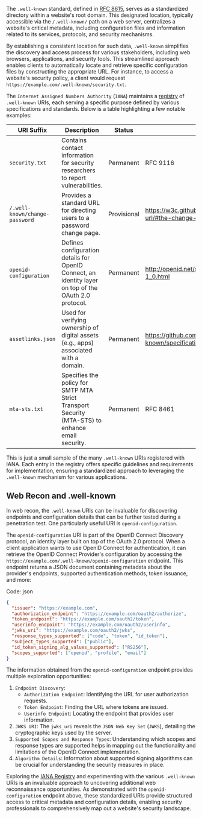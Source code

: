 

The `.well-known` standard, defined in [RFC 8615](https://datatracker.ietf.org/doc/html/rfc8615), serves as a standardized directory within a website's root domain. This designated location, typically accessible via the `/.well-known/` path on a web server, centralizes a website's critical metadata, including configuration files and information related to its services, protocols, and security mechanisms.

By establishing a consistent location for such data, `.well-known` simplifies the discovery and access process for various stakeholders, including web browsers, applications, and security tools. This streamlined approach enables clients to automatically locate and retrieve specific configuration files by constructing the appropriate URL. For instance, to access a website's security policy, a client would request `https://example.com/.well-known/security.txt`.

The `Internet Assigned Numbers Authority` (`IANA`) maintains a [registry](https://www.iana.org/assignments/well-known-uris/well-known-uris.xhtml) of `.well-known` URIs, each serving a specific purpose defined by various specifications and standards. Below is a table highlighting a few notable examples:

|URI Suffix|Description|Status|Reference|
|---|---|---|---|
|`security.txt`|Contains contact information for security researchers to report vulnerabilities.|Permanent|RFC 9116|
|`/.well-known/change-password`|Provides a standard URL for directing users to a password change page.|Provisional|https://w3c.github.io/webappsec-change-password-url/#the-change-password-well-known-uri|
|`openid-configuration`|Defines configuration details for OpenID Connect, an identity layer on top of the OAuth 2.0 protocol.|Permanent|http://openid.net/specs/openid-connect-discovery-1_0.html|
|`assetlinks.json`|Used for verifying ownership of digital assets (e.g., apps) associated with a domain.|Permanent|https://github.com/google/digitalassetlinks/blob/master/well-known/specification.md|
|`mta-sts.txt`|Specifies the policy for SMTP MTA Strict Transport Security (MTA-STS) to enhance email security.|Permanent|RFC 8461|

This is just a small sample of the many `.well-known` URIs registered with IANA. Each entry in the registry offers specific guidelines and requirements for implementation, ensuring a standardized approach to leveraging the `.well-known` mechanism for various applications.

## Web Recon and .well-known

In web recon, the `.well-known` URIs can be invaluable for discovering endpoints and configuration details that can be further tested during a penetration test. One particularly useful URI is `openid-configuration`.

The `openid-configuration` URI is part of the OpenID Connect Discovery protocol, an identity layer built on top of the OAuth 2.0 protocol. When a client application wants to use OpenID Connect for authentication, it can retrieve the OpenID Connect Provider's configuration by accessing the `https://example.com/.well-known/openid-configuration` endpoint. This endpoint returns a JSON document containing metadata about the provider's endpoints, supported authentication methods, token issuance, and more:

Code: json

```json
{
  "issuer": "https://example.com",
  "authorization_endpoint": "https://example.com/oauth2/authorize",
  "token_endpoint": "https://example.com/oauth2/token",
  "userinfo_endpoint": "https://example.com/oauth2/userinfo",
  "jwks_uri": "https://example.com/oauth2/jwks",
  "response_types_supported": ["code", "token", "id_token"],
  "subject_types_supported": ["public"],
  "id_token_signing_alg_values_supported": ["RS256"],
  "scopes_supported": ["openid", "profile", "email"]
}
```

The information obtained from the `openid-configuration` endpoint provides multiple exploration opportunities:

1. `Endpoint Discovery`:
    - `Authorization Endpoint`: Identifying the URL for user authorization requests.
    - `Token Endpoint`: Finding the URL where tokens are issued.
    - `Userinfo Endpoint`: Locating the endpoint that provides user information.
2. `JWKS URI`: The `jwks_uri` reveals the `JSON Web Key Set` (`JWKS`), detailing the cryptographic keys used by the server.
3. `Supported Scopes and Response Types`: Understanding which scopes and response types are supported helps in mapping out the functionality and limitations of the OpenID Connect implementation.
4. `Algorithm Details`: Information about supported signing algorithms can be crucial for understanding the security measures in place.

Exploring the [IANA Registry](https://www.iana.org/assignments/well-known-uris/well-known-uris.xhtml) and experimenting with the various `.well-known` URIs is an invaluable approach to uncovering additional web reconnaissance opportunities. As demonstrated with the `openid-configuration` endpoint above, these standardized URIs provide structured access to critical metadata and configuration details, enabling security professionals to comprehensively map out a website's security landscape.